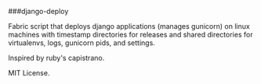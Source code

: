 ###django-deploy

Fabric script that deploys django applications (manages gunicorn) on linux machines with timestamp directories for releases and shared directories for virtualenvs, logs, gunicorn pids, and settings.  

Inspired by ruby's capistrano.

MIT License.
